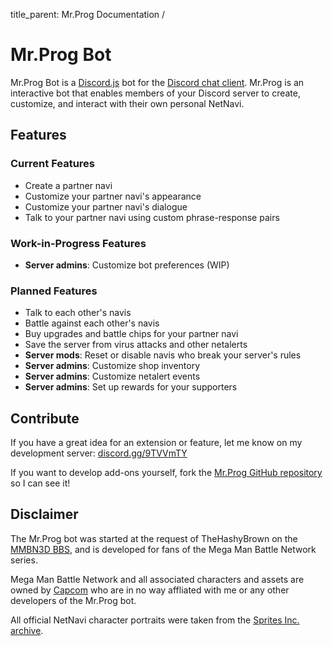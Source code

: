 title_parent: Mr.Prog Documentation /

# Mr.Prog Bot

Mr.Prog Bot is a [Discord.js](https://discord.js.org/ "Check out the Discord.js API") bot for the [Discord chat client](https://discordapp.com/ "Check out the Discord App website"). Mr.Prog is an interactive bot that enables members of your Discord server to create, customize, and interact with their own personal NetNavi.

## Features

### Current Features

* Create a partner navi
* Customize your partner navi's appearance
* Customize your partner navi's dialogue
* Talk to your partner navi using custom phrase-response pairs

### Work-in-Progress Features

* __Server admins__: Customize bot preferences (WIP)

### Planned Features

* Talk to each other's navis
* Battle against each other's navis
* Buy upgrades and battle chips for your partner navi
* Save the server from virus attacks and other netalerts
* __Server mods__: Reset or disable navis who break your server's rules
* __Server admins__: Customize shop inventory
* __Server admins__: Customize netalert events
* __Server admins__: Set up rewards for your supporters

## Contribute

If you have a great idea for an extension or feature, let me know on my development server: [discord.gg/9TVVmTY](/discord.gg/9TVVmTY "Join our Discord server")

If you want to develop add-ons yourself, fork the [Mr.Prog GitHub repository](https://github.com/Warped2713/mrprog/ "Go to the GitHub repository for Mr.Prog bot") so I can see it!


## Disclaimer

The Mr.Prog bot was started at the request of TheHashyBrown on the [MMBN3D BBS](http://discord.gg/hY3VyBP "Join the MMBN3D Discord server"), and is developed for fans of the Mega Man Battle Network series.  

Mega Man Battle Network and all associated characters and assets are owned by [Capcom](http://megaman.capcom.com/ "Go to Capcom's official Mega Man website") who are in no way affliated with me or any other developers of the Mr.Prog bot.  

All official NetNavi character portraits were taken from the [Sprites Inc. archive](http://www.sprites-inc.co.uk/sprite.php?local=/EXE/ "Check out the Sprites Inc archive of MMBN sprites").

